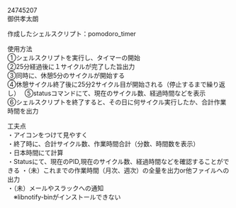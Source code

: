 24745207  
御供孝太朗
  
作成したシェルスクリプト：pomodoro_timer  
  
使用方法  
①シェルスクリプトを実行し、タイマーの開始  
②25分経過後に１サイクルが完了した旨出力  
③同時に、休憩5分のサイクルが開始する  
④休憩サイクル終了後に25分2サイクル目が開始される（停止するまで繰り返し）　
⑤statusコマンドにて、現在のサイクル数、経過時間などを表示  
⑥シェルスクリプトを終了すると、その日に何サイクル実行したか、合計作業時間を出力  
  
工夫点  
・アイコンをつけて見やすく  
・終了時に、合計サイクル数、作業時間合計（分数、時間数を表示）  
・日本時間にて計算  
・Statusにて、現在のPID,現在のサイクル数、経過時間などを確認することができる
・（未）これまでの作業時間（月次、週次）の全量を出力or他ファイルへの出力  
・（未）メールやスラックへの通知  
　※libnotify-binがインストールできない

